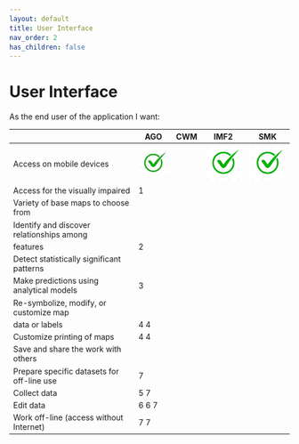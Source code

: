 ```yaml
---
layout: default
title: User Interface
nav_order: 2
has_children: false
---
```


# User Interface

As the end user of the application I want:

|                                           |AGO                         | CWM                        | IMF2                       |SMK                         |
|-------------------------------------------|----------------------------|----------------------------|----------------------------|----------------------------|
|Access on mobile devices                   |![](assets/images/check.jpg)|                            |![](assets/images/check.png)|![](assets/images/check.png)|
|Access for the visually impaired           |1|||
|Variety of base maps to choose from        ||||
|Identify and discover relationships among  | |||
|features                                   |2  |||
|Detect statistically significant patterns  ||||
|Make predictions using analytical models   |3 |||
|Re-symbolize, modify, or customize map     | |||
|data or labels                             |4 4|||
|Customize printing of maps                 |4 4|||
|Save and share the work with others        ||||
|Prepare specific datasets for off-line use |  7|||
|Collect data                               |5 7|||
|Edit data                                  |6 6 7|||
|Work off-line (access without Internet)    | 7 7|||



